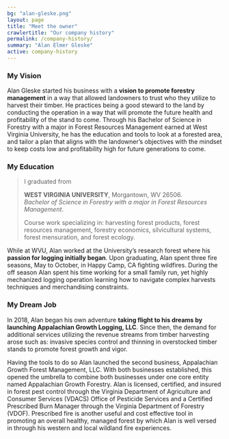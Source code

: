 ```yaml
---
bg: "alan-gleske.png"
layout: page
title: "Meet the owner"
crawlertitle: "Our company history"
permalink: /company-history/
summary: "Alan Elmer Gleske"
active: company-history
---
```


### My Vision

Alan Gleske started his business with a **vision to promote forestry
management** in a way that allowed landowners to trust who they utilize to
harvest their timber.  He practices being a good steward to the land by
conducting the operation in a way that will promote the future health and
profitability of the stand to come.  Through his Bachelor of Science in Forestry
with a major in Forest Resources Management earned at West Virginia University,
he has the education and tools to look at a forested area, and tailor a plan
that aligns with the landowner’s objectives with the mindset to keep costs low
and profitability high for future generations to come.

### My Education

> I graduated from
>
> **WEST VIRGINIA UNIVERSITY**, Morgantown, WV 26506.<br />
> _Bachelor of Science in Forestry with a major in Forest Resources Management_.
>
> Course work specializing in: harvesting forest products, forest resources
> management, forestry economics, silvicultural systems, forest mensuration, and
> forest ecology.

While at WVU, Alan worked at the University’s research forest where his **passion
for logging initially began**.  Upon graduating, Alan spent three fire seasons,
May to October, in Happy Camp, CA fighting wildfires.  During the off season
Alan spent his time working for a small family run, yet highly mechanized
logging operation learning how to navigate complex harvests techniques and
merchandising constraints.  

### My Dream Job

In 2018, Alan began his own adventure **taking flight to his dreams by launching
Appalachian Growth Logging, LLC**.  Since then, the demand for additional
services utilizing the revenue streams from timber harvesting arose such as:
invasive species control and thinning in overstocked timber stands to promote
forest growth and vigor.

Having the tools to do so Alan launched the second business, Appalachian Growth
Forest Management, LLC. With both businesses established, this opened the
umbrella to combine both businesses under one core entity named Appalachian
Growth Forestry.  Alan is licensed, certified, and insured in forest pest
control through the Virginia Department of Agriculture and Consumer Services
(VDACS) Office of Pesticide Services and a Certified Prescribed Burn Manager
through the Virginia Department of Forestry (VDOF). Prescribed fire is another
useful and cost effective tool in promoting an overall healthy, managed forest
by which Alan is well versed in through his western and local wildland fire
experiences.

